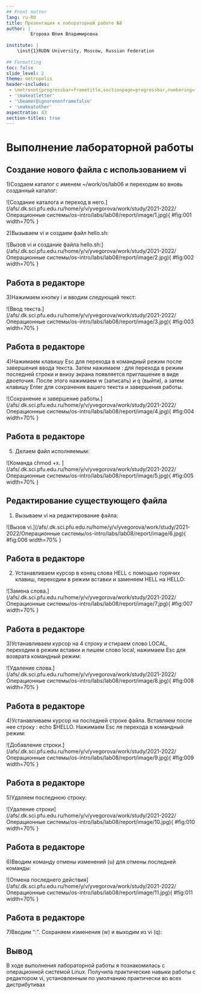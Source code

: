 ```yaml
---
## Front matter
lang: ru-RU
title: Презентация к лабораторной работе №8
author: |
         Егорова Юлия Владимировна
	
institute: |
	\inst{1}RUDN University, Moscow, Russian Federation
	
## Formatting
toc: false
slide_level: 2
theme: metropolis
header-includes: 
 - \metroset{progressbar=frametitle,sectionpage=progressbar,numbering=fraction}
 - '\makeatletter'
 - '\beamer@ignorenonframefalse'
 - '\makeatother'
aspectratio: 43
section-titles: true
---
```




# Выполнение лабораторной работы

## Создание нового файла с использованием vi

1)Создаем каталог с именем ~/work/os/lab06 и переходим во вновь созданный каталог:

![Создание каталога и переход в него.](/afs/.dk.sci.pfu.edu.ru/home/y/v/yvegorova/work/study/2021-2022/Операционные системы/os-intro/labs/lab08/report/image/1.jpg){ #fig:001 width=70% }

2)Вызываем vi и создаем файл hello.sh:

![Вызов vi и создание файла hello.sh:](/afs/.dk.sci.pfu.edu.ru/home/y/v/yvegorova/work/study/2021-2022/Операционные системы/os-intro/labs/lab08/report/image/2.jpg){ #fig:002 width=70% }

## Работа в редакторе

3)Нажимаем кнопку i и вводим следующий текст:

![Ввод текста.](/afs/.dk.sci.pfu.edu.ru/home/y/v/yvegorova/work/study/2021-2022/Операционные системы/os-intro/labs/lab08/report/image/3.jpg){ #fig:003 width=70% }

## Работа в редакторе

4)Нажимаем клавишу Esc для перехода в командный режим после завершения ввода текста. Затем нажимаем : для перехода в режим последней строки и внизу экрана появляется приглашение в виде двоеточия. После этого нажимаем w (записать) и q (выйти), а затем клавишу Enter для сохранения вашего текста и завершения работы.

![Сохранение и завершение работы.](/afs/.dk.sci.pfu.edu.ru/home/y/v/yvegorova/work/study/2021-2022/Операционные системы/os-intro/labs/lab08/report/image/4.jpg){ #fig:004 width=70% }

## Работа в редакторе

5) Делаем файл исполняемым: 

![Команда chmod +x. ](/afs/.dk.sci.pfu.edu.ru/home/y/v/yvegorova/work/study/2021-2022/Операционные системы/os-intro/labs/lab08/report/image/5.jpg){ #fig:005 width=70% }

## Редактирование существующего файла

1) Вызываем vi на редактирование файла:

![Вызов vi.](/afs/.dk.sci.pfu.edu.ru/home/y/v/yvegorova/work/study/2021-2022/Операционные системы/os-intro/labs/lab08/report/image/6.jpg){ #fig:006 width=70% }

## Работа в редакторе

2) Устанавливаем курсор в конец слова HELL с помощью горячих клавиш, переходим в режим вставки и заменяем HELL на HELLO:

![Замена слова.](/afs/.dk.sci.pfu.edu.ru/home/y/v/yvegorova/work/study/2021-2022/Операционные системы/os-intro/labs/lab08/report/image/7.jpg){ #fig:007 width=70% }

## Работа в редакторе

3)Устанавливаем курсор на 4 строку и стираем слово LOCAL, переходим в режим вставки и пишем слово local, нажимаем Esc для возврата командный режим:

![Удаление слова.](/afs/.dk.sci.pfu.edu.ru/home/y/v/yvegorova/work/study/2021-2022/Операционные системы/os-intro/labs/lab08/report/image/8.jpg){ #fig:008 width=70% }

## Работа в редакторе

4)Устанавливаем курсор на последней строке файла. Вставляем после нее строку : echo $HELLO. Нажимаем Esc ля перехода в командный режим:

![Добавление строки.](/afs/.dk.sci.pfu.edu.ru/home/y/v/yvegorova/work/study/2021-2022/Операционные системы/os-intro/labs/lab08/report/image/9.jpg){ #fig:009 width=70% }

## Работа в редакторе

5)Удаляем последнюю строку:
 
![Удаление строки](/afs/.dk.sci.pfu.edu.ru/home/y/v/yvegorova/work/study/2021-2022/Операционные системы/os-intro/labs/lab08/report/image/10.jpg){ #fig:010 width=70% }

## Работа в редакторе

6)Вводим команду отмены изменений (u) для отмены последней команды:

![Отмена последнего действия](/afs/.dk.sci.pfu.edu.ru/home/y/v/yvegorova/work/study/2021-2022/Операционные системы/os-intro/labs/lab08/report/image/11.jpg){ #fig:011 width=70% }

## Работа в редакторе

7)Вводим ":". Сохраняем изменения (w) и выходим из vi (q):

## Вывод

В ходе выполнения лабораторной работы я познакомилась с операционной системой Linux. Получила практические навыки работы с редактором vi, установленным по умолчанию практически во всех дистрибутивах

